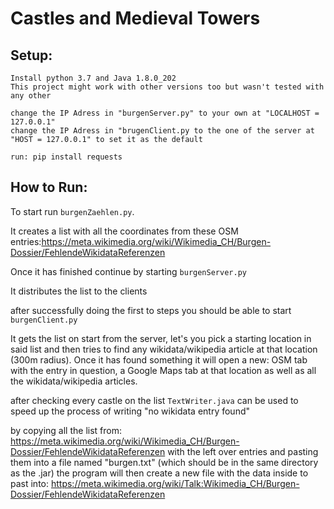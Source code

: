 # Castles and Medieval Towers

## Setup:
```
Install python 3.7 and Java 1.8.0_202
This project might work with other versions too but wasn't tested with any other

change the IP Adress in "burgenServer.py" to your own at "LOCALHOST = 127.0.0.1"
change the IP Adress in "brugenClient.py to the one of the server at "HOST = 127.0.0.1" to set it as the default

run: pip install requests
```

## How to Run:
To start run ```burgenZaehlen.py```. 

It creates a list with all the coordinates from these OSM entries:https://meta.wikimedia.org/wiki/Wikimedia_CH/Burgen-Dossier/FehlendeWikidataReferenzen

Once it has finished continue by starting ```burgenServer.py```

It distributes the list to the clients

after successfully doing the first to steps you should be able to start ```burgenClient.py``` 

It gets the list on start from the server, let's you pick a starting location in said list and then tries to find any wikidata/wikipedia article at that location (300m radius).
Once it has found something it will open a new: OSM tab with the entry in question, a Google Maps tab at that location as well as all the wikidata/wikipedia articles.


after checking every castle on the list ```TextWriter.java``` can be used to speed up the process of writing "no wikidata entry found" 

by copying all the list from: https://meta.wikimedia.org/wiki/Wikimedia_CH/Burgen-Dossier/FehlendeWikidataReferenzen
with the left over entries and pasting them into a file named "burgen.txt" (which should be in the same directory as the .jar) 
the program will then create a new file with the data inside to past into: https://meta.wikimedia.org/wiki/Talk:Wikimedia_CH/Burgen-Dossier/FehlendeWikidataReferenzen
